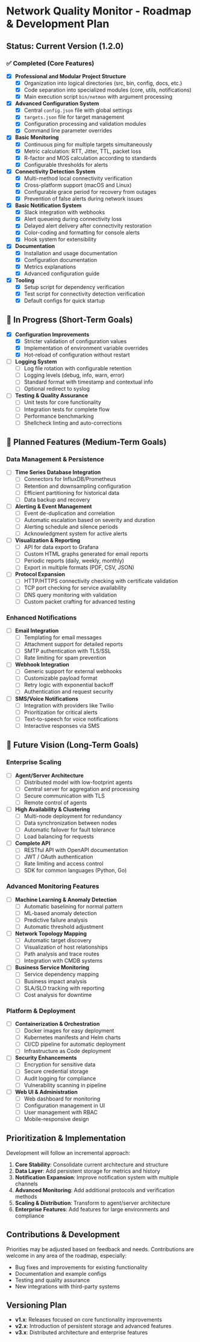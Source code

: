 # Network Quality Monitor - Roadmap & Development Plan

## Status: Current Version (1.2.0)

### ✅ Completed (Core Features)

- [x] **Professional and Modular Project Structure**
  - [x] Organization into logical directories (src, bin, config, docs, etc.)
  - [x] Code separation into specialized modules (core, utils, notifications)
  - [x] Main execution script `bin/netmon` with argument processing

- [x] **Advanced Configuration System**
  - [x] Central `config.json` file with global settings
  - [x] `targets.json` file for target management
  - [x] Configuration processing and validation modules
  - [x] Command line parameter overrides

- [x] **Basic Monitoring**
  - [x] Continuous ping for multiple targets simultaneously
  - [x] Metric calculation: RTT, Jitter, TTL, packet loss
  - [x] R-factor and MOS calculation according to standards
  - [x] Configurable thresholds for alerts

- [x] **Connectivity Detection System**
  - [x] Multi-method local connectivity verification
  - [x] Cross-platform support (macOS and Linux)
  - [x] Configurable grace period for recovery from outages
  - [x] Prevention of false alerts during network issues

- [x] **Basic Notification System**
  - [x] Slack integration with webhooks
  - [x] Alert queueing during connectivity loss
  - [x] Delayed alert delivery after connectivity restoration
  - [x] Color-coding and formatting for console alerts
  - [x] Hook system for extensibility

- [x] **Documentation**
  - [x] Installation and usage documentation
  - [x] Configuration documentation
  - [x] Metrics explanations
  - [x] Advanced configuration guide

- [x] **Tooling**
  - [x] Setup script for dependency verification
  - [x] Test script for connectivity detection verification
  - [x] Default configs for quick startup

## 🚧 In Progress (Short-Term Goals)

- [x] **Configuration Improvements**
  - [x] Stricter validation of configuration values
  - [x] Implementation of environment variable overrides
  - [x] Hot-reload of configuration without restart

- [ ] **Logging System**
  - [ ] Log file rotation with configurable retention
  - [ ] Logging levels (debug, info, warn, error)
  - [ ] Standard format with timestamp and contextual info
  - [ ] Optional redirect to syslog

- [ ] **Testing & Quality Assurance**
  - [ ] Unit tests for core functionality
  - [ ] Integration tests for complete flow
  - [ ] Performance benchmarking
  - [ ] Shellcheck linting and auto-corrections

## 📅 Planned Features (Medium-Term Goals)

### Data Management & Persistence

- [ ] **Time Series Database Integration**
  - [ ] Connectors for InfluxDB/Prometheus
  - [ ] Retention and downsampling configuration
  - [ ] Efficient partitioning for historical data
  - [ ] Data backup and recovery

- [ ] **Alerting & Event Management**
  - [ ] Event de-duplication and correlation
  - [ ] Automatic escalation based on severity and duration
  - [ ] Alerting schedule and silence periods
  - [ ] Acknowledgment system for active alerts

- [ ] **Visualization & Reporting**
  - [ ] API for data export to Grafana
  - [ ] Custom HTML graphs generated for email reports
  - [ ] Periodic reports (daily, weekly, monthly)
  - [ ] Export in multiple formats (PDF, CSV, JSON)

- [ ] **Protocol Expansion**
  - [ ] HTTP/HTTPS connectivity checking with certificate validation
  - [ ] TCP port checking for service availability
  - [ ] DNS query monitoring with validation
  - [ ] Custom packet crafting for advanced testing

### Enhanced Notifications

- [ ] **Email Integration**
  - [ ] Templating for email messages
  - [ ] Attachment support for detailed reports
  - [ ] SMTP authentication with TLS/SSL
  - [ ] Rate limiting for spam prevention

- [ ] **Webhook Integration**
  - [ ] Generic support for external webhooks
  - [ ] Customizable payload format
  - [ ] Retry logic with exponential backoff
  - [ ] Authentication and request security

- [ ] **SMS/Voice Notifications**
  - [ ] Integration with providers like Twilio
  - [ ] Prioritization for critical alerts
  - [ ] Text-to-speech for voice notifications
  - [ ] Interactive responses via SMS

## 🔮 Future Vision (Long-Term Goals)

### Enterprise Scaling

- [ ] **Agent/Server Architecture**
  - [ ] Distributed model with low-footprint agents
  - [ ] Central server for aggregation and processing
  - [ ] Secure communication with TLS
  - [ ] Remote control of agents

- [ ] **High Availability & Clustering**
  - [ ] Multi-node deployment for redundancy
  - [ ] Data synchronization between nodes
  - [ ] Automatic failover for fault tolerance
  - [ ] Load balancing for requests

- [ ] **Complete API**
  - [ ] RESTful API with OpenAPI documentation
  - [ ] JWT / OAuth authentication
  - [ ] Rate limiting and access control
  - [ ] SDK for common languages (Python, Go)

### Advanced Monitoring Features

- [ ] **Machine Learning & Anomaly Detection**
  - [ ] Automatic baselining for normal pattern
  - [ ] ML-based anomaly detection
  - [ ] Predictive failure analysis
  - [ ] Automatic threshold adjustment

- [ ] **Network Topology Mapping**
  - [ ] Automatic target discovery
  - [ ] Visualization of host relationships
  - [ ] Path analysis and trace routes
  - [ ] Integration with CMDB systems

- [ ] **Business Service Monitoring**
  - [ ] Service dependency mapping
  - [ ] Business impact analysis
  - [ ] SLA/SLO tracking with reporting
  - [ ] Cost analysis for downtime

### Platform & Deployment

- [ ] **Containerization & Orchestration**
  - [ ] Docker images for easy deployment
  - [ ] Kubernetes manifests and Helm charts
  - [ ] CI/CD pipeline for automatic deployment
  - [ ] Infrastructure as Code deployment

- [ ] **Security Enhancements**
  - [ ] Encryption for sensitive data
  - [ ] Secure credential storage
  - [ ] Audit logging for compliance
  - [ ] Vulnerability scanning in pipeline

- [ ] **Web UI & Administration**
  - [ ] Web dashboard for monitoring
  - [ ] Configuration management in UI
  - [ ] User management with RBAC
  - [ ] Mobile-responsive design

## Prioritization & Implementation

Development will follow an incremental approach:

1. **Core Stability**: Consolidate current architecture and structure
2. **Data Layer**: Add persistent storage for metrics and history
3. **Notification Expansion**: Improve notification system with multiple channels
4. **Advanced Monitoring**: Add additional protocols and verification methods
5. **Scaling & Distribution**: Transform to agent/server architecture
6. **Enterprise Features**: Add features for large environments and compliance

## Contributions & Development

Priorities may be adjusted based on feedback and needs. Contributions are welcome in any area of the roadmap, especially:

- Bug fixes and improvements for existing functionality
- Documentation and example configs
- Testing and quality assurance
- New integrations with third-party systems

## Versioning Plan

- **v1.x**: Releases focused on core functionality improvements
- **v2.x**: Introduction of persistent storage and advanced features
- **v3.x**: Distributed architecture and enterprise features